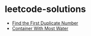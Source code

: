 # leetcode-solutions

* [Find the First Duplicate Number](Find%20the%20First%20Duplicate%20Number/README.md)
* [Container With Most Water](Container20With20Most20Water/README.md)